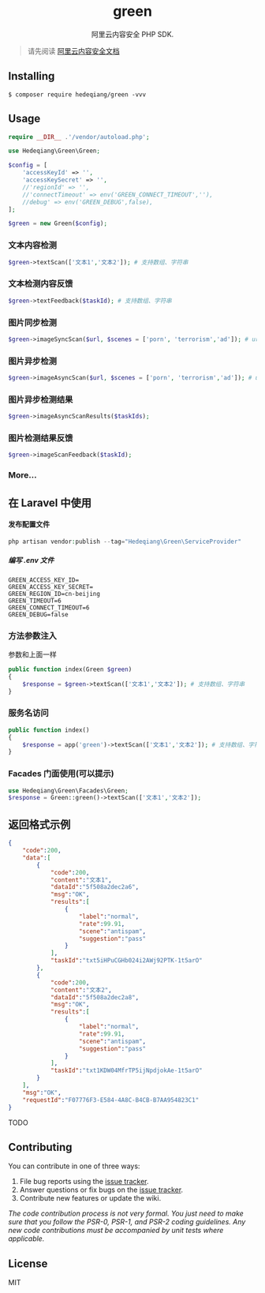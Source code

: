 <h1 align="center"> green </h1>

<p align="center"> 阿里云内容安全 PHP SDK.</p>

> 请先阅读 [阿里云内容安全文档](https://help.aliyun.com/document_detail/63004.html?spm=a2c4g.11186623.6.606.4a9160d1jDj9ak)

## Installing

```shell
$ composer require hedeqiang/green -vvv
```

## Usage
```php
require __DIR__ .'/vendor/autoload.php';

use Hedeqiang\Green\Green;

$config = [
    'accessKeyId' => '',
    'accessKeySecret' => '',
    //'regionId' => '',
    //'connectTimeout' => env('GREEN_CONNECT_TIMEOUT',''),
    //debug' => env('GREEN_DEBUG',false),
];

$green = new Green($config);
```

### 文本内容检测
```php
$green->textScan(['文本1','文本2']); # 支持数组、字符串
```

### 文本检测内容反馈
```php
$green->textFeedback($taskId); # 支持数组、字符串
```
### 图片同步检测
```php
$green->imageSyncScan($url, $scenes = ['porn', 'terrorism','ad']); # url 支持数组、字符串
```

### 图片异步检测
```php
$green->imageAsyncScan($url, $scenes = ['porn', 'terrorism','ad']); # url 支持数组、字符串
```

### 图片异步检测结果
```php
$green->imageAsyncScanResults($taskIds);
```

### 图片检测结果反馈
```php
$green->imageScanFeedback($taskId);
```

### More...

## 在 Laravel 中使用
#### 发布配置文件
```php
php artisan vendor:publish --tag="Hedeqiang\Green\ServiceProvider"
```
##### 编写 .env 文件
```
GREEN_ACCESS_KEY_ID=
GREEN_ACCESS_KEY_SECRET=
GREEN_REGION_ID=cn-beijing
GREEN_TIMEOUT=6
GREEN_CONNECT_TIMEOUT=6
GREEN_DEBUG=false
```

### 方法参数注入
参数和上面一样

```php
public function index(Green $green)
{
    $response = $green->textScan(['文本1','文本2']); # 支持数组、字符串
}
```
### 服务名访问
```php
public function index()
{
    $response = app('green')->textScan(['文本1','文本2']); # 支持数组、字符串
}
```

### Facades 门面使用(可以提示)
```php
use Hedeqiang\Green\Facades\Green;
$response = Green::green()->textScan(['文本1','文本2']);
```


## 返回格式示例

```json
{
    "code":200,
    "data":[
        {
            "code":200,
            "content":"文本1",
            "dataId":"5f508a2dec2a6",
            "msg":"OK",
            "results":[
                {
                    "label":"normal",
                    "rate":99.91,
                    "scene":"antispam",
                    "suggestion":"pass"
                }
            ],
            "taskId":"txt5iHPuCGHb024i2AWj92PTK-1t5arO"
        },
        {
            "code":200,
            "content":"文本2",
            "dataId":"5f508a2dec2a8",
            "msg":"OK",
            "results":[
                {
                    "label":"normal",
                    "rate":99.91,
                    "scene":"antispam",
                    "suggestion":"pass"
                }
            ],
            "taskId":"txt1KDW04MfrTP5ijNpdjokAe-1t5arO"
        }
    ],
    "msg":"OK",
    "requestId":"F07776F3-E584-4A8C-B4CB-B7AA954823C1"
}
```

TODO

## Contributing

You can contribute in one of three ways:

1. File bug reports using the [issue tracker](https://github.com/hedeqiang/green/issues).
2. Answer questions or fix bugs on the [issue tracker](https://github.com/hedeqiang/green/issues).
3. Contribute new features or update the wiki.

_The code contribution process is not very formal. You just need to make sure that you follow the PSR-0, PSR-1, and PSR-2 coding guidelines. Any new code contributions must be accompanied by unit tests where applicable._

## License

MIT
